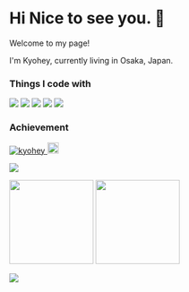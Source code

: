 # Hi Nice to see you. 👋
<p>Welcome to my page!</p>
<p>I'm Kyohey, currently living in Osaka, Japan.</p>

### Things I code with
<p align="left"> 
  <img src="https://img.shields.io/badge/-Ruby-CC342D?logo=ruby">
  <img src="https://img.shields.io/badge/-Ruby%20on%20Rails-CC0000?logo=Ruby%20on%20Rails">
  <img src="https://img.shields.io/badge/-Java-007396?logo=java">
  <img src="https://img.shields.io/badge/-HTML5-E34F26?logo=HTML5">
  <img src="https://img.shields.io/badge/-CSS3-1572B6?logo=CSS3">
</p>

### Achievement
<p align="left"> 
  <a href="https://github.com/Rsnca/Rsnca/">
    <img src="https://komarev.com/ghpvc/?username=Rsnca" alt="kyohey" />
  </a>
  <a href="https://github.com/Rsnca">
    <img height="20" src="https://img.shields.io/github/followers/Rsnca?label=follow&logo=github&style=flat" />
  </a>
</p>

![](https://github-profile-trophy.vercel.app/?username=Rsnca)
<p align="left">
  <img height=150px src="https://github-readme-stats.vercel.app/api?username=Rsnca&count_private=true&show_icons=true&theme=vue">
  <img height=150px src="https://github-readme-stats.vercel.app/api/top-langs/?username=Rsnca&layout=compact&count_private=true&theme=vue">
</p>

![](https://github-profile-summary-cards.vercel.app/api/cards/profile-details?username=Rsnca&theme=vue)
